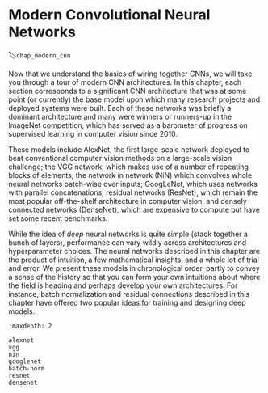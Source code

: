 # Modern Convolutional Neural Networks
:label:`chap_modern_cnn`

Now that we understand the basics of wiring together CNNs, 
we will take you through a tour of modern CNN architectures.
In this chapter, each section corresponds 
to a significant CNN architecture that was 
at some point (or currently) the base model
upon which many research projects and deployed systems were built.
Each of these networks was briefly a dominant architecture 
and many were winners or runners-up in the ImageNet competition,
which has served as a barometer of progress
on supervised learning in computer vision since 2010.

These models include AlexNet, the first large-scale network deployed 
to beat conventional computer vision methods on a large-scale vision challenge;
the VGG network, which makes use of a number of repeating blocks of elements; the network in network (NiN) which convolves 
whole neural networks patch-wise over inputs; 
GoogLeNet, which uses networks with parallel concatenations;
residual networks (ResNet), which remain the most popular 
off-the-shelf architecture in computer vision;
and densely connected networks (DenseNet), 
which are expensive to compute but have set some recent benchmarks.

While the idea of *deep* neural networks is quite simple
(stack together a bunch of layers),
performance can vary wildly across architectures and hyperparameter choices.
The neural networks described in this chapter
are the product of intuition, a few mathematical insights,
and a whole lot of trial and error. 
We present these models in chronological order,
partly to convey a sense of the history
so that you can form your own intuitions 
about where the field is heading 
and perhaps develop your own architectures.
For instance,
batch normalization and residual connections described in this chapter have offered two popular ideas for training and designing deep models.

```toc
:maxdepth: 2

alexnet
vgg
nin
googlenet
batch-norm
resnet
densenet
```

